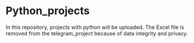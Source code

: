 # Python_projects
In this repository, projects with python will be uploaded.
The Excel file is removed from the telegram_project because of data integrity and privacy.
